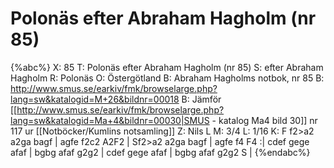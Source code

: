 # Polonäs efter Abraham Hagholm (nr 85)

{%abc%}
X: 85
T: Polonäs efter Abraham Hagholm (nr 85) 
S: efter Abraham Hagholm
R: Polonäs
O: Östergötland
B: Abraham Hagholms notbok, nr 85
B: http://www.smus.se/earkiv/fmk/browselarge.php?lang=sw&katalogid=M+26&bildnr=00018
B: Jämför [[http://www.smus.se/earkiv/fmk/browselarge.php?lang=sw&katalogid=Ma+4&bildnr=00030|SMUS - katalog Ma4 bild 30]] nr 117 ur [[Notböcker/Kumlins notsamling]]
Z: Nils L
M: 3/4
L: 1/16
K: F
f2>a2 a2ga bagf | agfe f2c2 A2F2 | Sf2>a2 a2ga bagf | agfe f4 F4 :|
cdef gege afaf | bgbg afaf g2g2 | cdef gege afaf | bgbg afaf g2g2 S |
{%endabc%}
